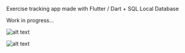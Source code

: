 Exercise tracking app made with Flutter / Dart + SQL Local Database

Work in progress...

![alt text](https://i.imgur.com/8WHf2Pt.png)

![alt text](https://i.imgur.com/7u7bkYU.png)
